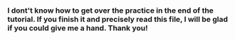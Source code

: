 ### I dont't know how to get over the practice in the end of the tutorial. If you finish it and precisely read this file, I will be glad if you could give me a hand. Thank you!
